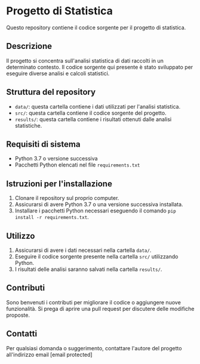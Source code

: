 # Progetto di Statistica

Questo repository contiene il codice sorgente per il progetto di statistica.

## Descrizione

Il progetto si concentra sull'analisi statistica di dati raccolti in un determinato contesto. Il codice sorgente qui presente è stato sviluppato per eseguire diverse analisi e calcoli statistici.

## Struttura del repository

- `data/`: questa cartella contiene i dati utilizzati per l'analisi statistica.
- `src/`: questa cartella contiene il codice sorgente del progetto.
- `results/`: questa cartella contiene i risultati ottenuti dalle analisi statistiche.

## Requisiti di sistema

- Python 3.7 o versione successiva
- Pacchetti Python elencati nel file `requirements.txt`

## Istruzioni per l'installazione

1. Clonare il repository sul proprio computer.
2. Assicurarsi di avere Python 3.7 o una versione successiva installata.
3. Installare i pacchetti Python necessari eseguendo il comando `pip install -r requirements.txt`.

## Utilizzo

1. Assicurarsi di avere i dati necessari nella cartella `data/`.
2. Eseguire il codice sorgente presente nella cartella `src/` utilizzando Python.
3. I risultati delle analisi saranno salvati nella cartella `results/`.

## Contributi

Sono benvenuti i contributi per migliorare il codice o aggiungere nuove funzionalità. Si prega di aprire una pull request per discutere delle modifiche proposte.

## Contatti

Per qualsiasi domanda o suggerimento, contattare l'autore del progetto all'indirizzo email [email protected]

